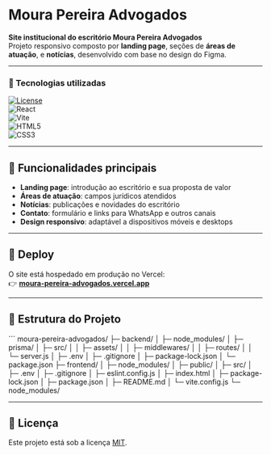 # Moura Pereira Advogados

**Site institucional do escritório Moura Pereira Advogados**  
Projeto responsivo composto por **landing page**, seções de **áreas de atuação**, e **notícias**, desenvolvido com base no design do Figma.

---

### 🔖 Tecnologias utilizadas

[![License](https://img.shields.io/github/license/Ileriayo/markdown-badges?style=for-the-badge)](./LICENSE)  
![React](https://img.shields.io/badge/react-%2320232a.svg?style=for-the-badge&logo=react&logoColor=%2361DAFB)  
![Vite](https://img.shields.io/badge/vite-%23646CFF.svg?style=for-the-badge&logo=vite&logoColor=white)  
![HTML5](https://img.shields.io/badge/html5-%23E34F26.svg?style=for-the-badge&logo=html5&logoColor=white)  
![CSS3](https://img.shields.io/badge/css3-%231572B6.svg?style=for-the-badge&logo=css3&logoColor=white)  

---

## 📌 Funcionalidades principais

- **Landing page**: introdução ao escritório e sua proposta de valor  
- **Áreas de atuação**: campos jurídicos atendidos  
- **Notícias**: publicações e novidades do escritório  
- **Contato**: formulário e links para WhatsApp e outros canais  
- **Design responsivo**: adaptável a dispositivos móveis e desktops  

---

## 🚀 Deploy

O site está hospedado em produção no Vercel:  
👉 [**moura-pereira-advogados.vercel.app**](https://moura-pereira-advogados.vercel.app)

---

## 📂 Estrutura do Projeto
´´´
moura-pereira-advogados/
├─ backend/
│  ├─ node_modules/
│  ├─ prisma/
│  ├─ src/
│  │  ├─ assets/
│  │  ├─ middlewares/
│  │  ├─ routes/
│  │  └─ server.js
│  ├─ .env
│  ├─ .gitignore
│  ├─ package-lock.json
│  └─ package.json
├─ frontend/
│  ├─ node_modules/
│  ├─ public/
│  ├─ src/
│  ├─ .env
│  ├─ .gitignore
│  ├─ eslint.config.js
│  ├─ index.html
│  ├─ package-lock.json
│  ├─ package.json
│  ├─ README.md
│  └─ vite.config.js
└─ node_modules/

---

## 📄 Licença

Este projeto está sob a licença [MIT](./LICENSE). 
